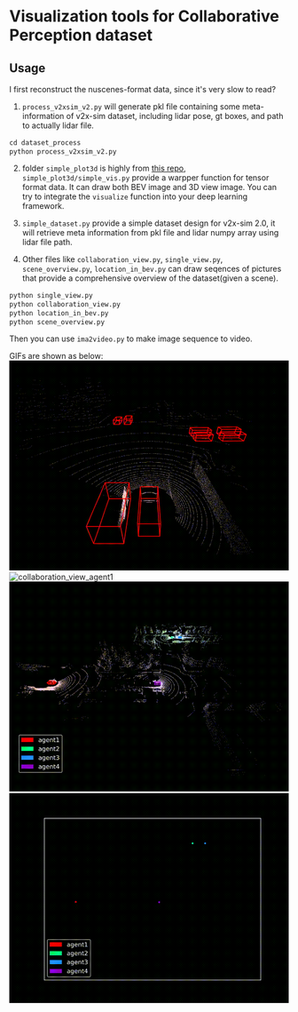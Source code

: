 # Visualization tools for Collaborative Perception dataset

## Usage

I first reconstruct the nuscenes-format data, since it's very slow to read?
1.  `process_v2xsim_v2.py` will generate pkl file containing some meta-information of v2x-sim dataset, including lidar pose, gt boxes, and path to actually lidar file.
```
cd dataset_process
python process_v2xsim_v2.py
```


2. folder `simple_plot3d` is highly from [this repo](https://github.com/Divadi/simple_plot3d), `simple_plot3d/simple_vis.py` provide a warpper function for tensor format data. It can draw both BEV image and 3D view image. You can try to integrate the `visualize` function into your deep learning framework.


3. `simple_dataset.py` provide a simple dataset design for v2x-sim 2.0, it will retrieve meta information from pkl file and lidar numpy array using lidar file path.

4. Other files like `collaboration_view.py`, `single_view.py`, `scene_overview.py`, `location_in_bev.py` can draw seqences of pictures that provide a comprehensive overview of the dataset(given a scene). 
```
python single_view.py
python collaboration_view.py
python location_in_bev.py
python scene_overview.py
```
Then you can use `ima2video.py` to make image sequence to video.

GIFs are shown as below:
![](gifs/single_view_agent1.gif "single_view_agent1")
![](gifs/collaboration_view_agent1.gif "collaboration_view_agent1")
![](gifs/scene_overview_Mixed.gif "scene_overview")
![](gifs/location_in_bev.gif "location_in_bev")
